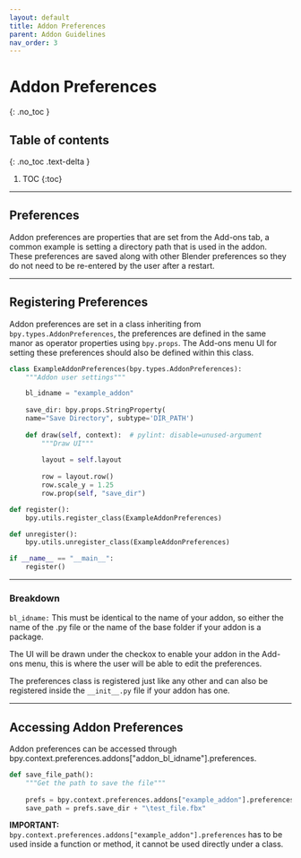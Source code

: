 ```yaml
---
layout: default
title: Addon Preferences
parent: Addon Guidelines
nav_order: 3
---
```

# Addon Preferences
{: .no_toc }

## Table of contents
{: .no_toc .text-delta }

1. TOC
{:toc}

---

## Preferences

Addon preferences are properties that are set from the Add-ons tab, a common example is setting a directory path that is used in the addon. These preferences are saved along with other Blender preferences so they do not need to be re-entered by the user after a restart.

---

## Registering Preferences

Addon preferences are set in a class inheriting from `bpy.types.AddonPreferences`, the preferences are defined in the same manor as operator properties using `bpy.props`. The Add-ons menu UI for setting these preferences should also be defined within this class.

```python
class ExampleAddonPreferences(bpy.types.AddonPreferences):
    """Addon user settings"""

    bl_idname = "example_addon"
    
    save_dir: bpy.props.StringProperty(
    name="Save Directory", subtype='DIR_PATH')
    
    def draw(self, context):  # pylint: disable=unused-argument
        """Draw UI"""
    
        layout = self.layout
    
        row = layout.row()
        row.scale_y = 1.25
        row.prop(self, "save_dir")        

def register():
    bpy.utils.register_class(ExampleAddonPreferences)

def unregister():
    bpy.utils.unregister_class(ExampleAddonPreferences)

if __name__ == "__main__":
    register()
```

---

### Breakdown
`bl_idname:` This must be identical to the name of your addon, so either the name of the .py file or the name of the base folder if your addon is a package.

The UI will be drawn under the checkox to enable your addon in the Add-ons menu, this is where the user will be able to edit the preferences.

The preferences class is registered just like any other and can also be registered inside the `__init__.py` file if your addon has one.

---

## Accessing Addon Preferences

Addon preferences can be accessed through bpy.context.preferences.addons["addon_bl_idname"].preferences.

```python
def save_file_path():
	"""Get the path to save the file"""
	
	prefs = bpy.context.preferences.addons["example_addon"].preferences
	save_path = prefs.save_dir + "\test_file.fbx"
```
**IMPORTANT:** `bpy.context.preferences.addons["example_addon"].preferences` has to be used inside a function or method, it cannot be used directly under a class.